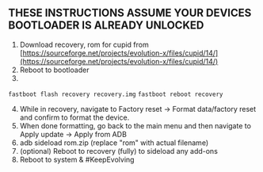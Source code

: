 ## THESE INSTRUCTIONS ASSUME YOUR DEVICES BOOTLOADER IS ALREADY UNLOCKED

1. Download recovery, rom for cupid from [https://sourceforge.net/projects/evolution-x/files/cupid/14/](https://sourceforge.net/projects/evolution-x/files/cupid/14/)
2. Reboot to bootloader
3.
```fastboot flash recovery recovery.img```
```fastboot reboot recovery```

4. While in recovery, navigate to Factory reset -> Format data/factory reset and confirm to format the device.
5. When done formatting, go back to the main menu and then navigate to Apply update -> Apply from ADB
6. adb sideload rom.zip (replace "rom" with actual filename)
7. (optional) Reboot to recovery (fully) to sideload any add-ons
8. Reboot to system & #KeepEvolving
